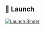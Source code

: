 ## 🧪 Launch

[![Launch Binder](https://mybinder.org/badge_logo.svg)](https://mybinder.org/v2/gh/hyolimkang/vaccine_impact_course/main?filepath=intro_vimc.ipynb)

